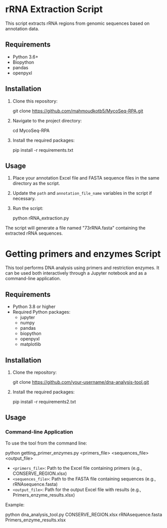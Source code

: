 # rRNA Extraction Script

This script extracts rRNA regions from genomic sequences based on annotation data.

## Requirements

- Python 3.6+
- Biopython
- pandas
- openpyxl

## Installation

1. Clone this repository:
   
   git clone https://github.com/mahmoudkotb5/MycoSeq-RPA.git


2. Navigate to the project directory:

   cd MycoSeq-RPA
 

3. Install the required packages:

   pip install -r requirements.txt
 

## Usage

1. Place your annotation Excel file and FASTA sequence files in the same directory as the script.

2. Update the `path` and `annotation_file_name` variables in the script if necessary.

3. Run the script:
 
   python rRNA_extraction.py


The script will generate a file named "73rRNA.fasta" containing the extracted rRNA sequences.


# Getting primers and enzymes Script

This tool performs DNA analysis using primers and restriction enzymes. It can be used both interactively through a Jupyter notebook and as a command-line application.

## Requirements

- Python 3.8 or higher
- Required Python packages:
  - jupyter
  - numpy
  - pandas
  - biopython
  - openpyxl
  - matplotlib

## Installation

1. Clone the repository:

   git clone https://github.com/your-username/dna-analysis-tool.git



2. Install the required packages:
 
   pip install -r requirements2.txt


## Usage
### Command-line Application

To use the tool from the command line:


python  getting_primer_enzymes.py <primers_file> <sequences_file> <output_file>


- `<primers_file>`: Path to the Excel file containing primers (e.g., CONSERVE_REGION.xlsx)
- `<sequences_file>`: Path to the FASTA file containing sequences (e.g., rRNAsequence.fasta)
- `<output_file>`: Path for the output Excel file with results (e.g., Primers_enzyme_results.xlsx)

Example:

python dna_analysis_tool.py CONSERVE_REGION.xlsx rRNAsequence.fasta Primers_enzyme_results.xlsx



